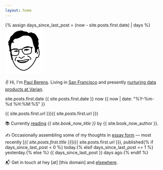 ```yaml
---
layout: home
---
```

{% assign days_since_last_post = (now - site.posts.first.date) | days %}
<img src="/assets/images/pmb.avatar.tr.png" width="25%" height="25%">

✌ Hi, I'm [Paul Berens](/infobox/). Living in [San Francisco](/sf/) and presently [nurturing data products at Varian](/bio/).

site.posts.first.date {{ site.posts.first.date }}
now {{ now | date: "%Y-%m-%d %H:%M:%S" }}

{{ site.posts.first.url }}){{ site.posts.first.url }})

📚 Currently [reading](/books/) *{{ site.book_now_title }}* by {{ site.book_now_author }}.

✍ Occasionally assembling some of my thoughts in [essay form](/blog/) — most recently [*{{ site.posts.first.title }}*]({{ site.posts.first.url }}), published{% if days_since_last_post < 0 %} today.{% elsif days_since_last_post == 1 %} yesterday.{% else %} {{ days_since_last_post }} days ago.{% endif %}

📬 Get in touch at hey [at] [this domain] and [elsewhere](/contact/).